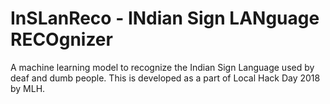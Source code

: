 # InSLanReco - INdian Sign LANguage RECOgnizer
A machine learning model to recognize the Indian Sign Language used by deaf and dumb people. This is developed as a part of Local Hack Day 2018 by MLH.
